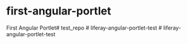 # first-angular-portlet

First Angular Portlet#   t e s t _ r e p o  
 #   l i f e r a y - a n g u l a r - p o r t l e t - t e s t  
 #   l i f e r a y - a n g u l a r - p o r t l e t - t e s t  
 
